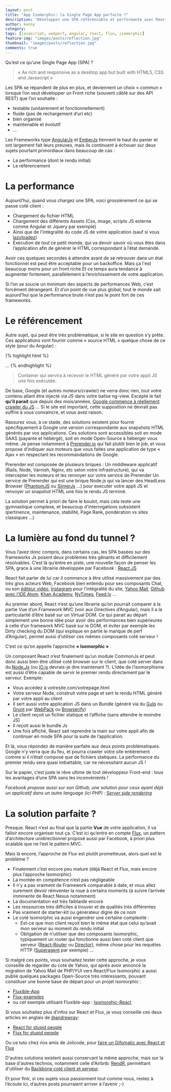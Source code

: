 ```yaml
---
layout: post
title: "App Isomorphic: la Single Page App parfaite ?"
description: "Développer une SPA référencable et performante avec React.Js et Flux"
author: kenny
category:
tags: [javascript, webperf, angular, react, flux, isomorphic]
feature-img: "images/posts/reflection.jpg"
thumbnail: "images/posts/reflection.jpg"
comments: true
---
```


Qu’est ce qu’une Single Page App (SPA) ?

> « As rich and responsive as a desktop app but built with HTML5, CSS and Javascript »

Les SPA se répandent de plus en plus, et deviennent un choix « commun » lorsque l’on veut développer un Front riche (souvent câblé sur des API REST) que l’on souhaite :

* testable (unitairement et fonctionnellement)
* fluide (pas de rechargement d’url etc)
* bien organisé
* maintenable et évolutif
* ...

Les Frameworks type [AngularJs](https://angularjs.org/) et [EmberJs](https://emberjs.com/) tiennent le haut du panier et ont largement fait leurs preuves, mais ils continuent à échouer sur deux sujets pourtant primordiaux dans beaucoup de cas :

* La performance (dont le rendu initial)
* Le référencement

# La performance

Aujourd’hui, quand vous chargez une SPA, voici grossièrement ce qui se passe coté client :

* Chargement du fichier HTML
* Chargement des différents Assets (Css, image, scripts JS externe comme Angular et Jquery par exemple)
* Ainsi que de l'intégralité du code JS de votre application (sauf si vous [lazyloadez](https://github.com/ocombe/ocLazyLoad))
* Execution de tout ce petit monde, qui va devoir savoir où vous êtes dans l’application afin de générer le HTML correspondant à l’état demandé.

Avoir ces quelques secondes à attendre avant de se retrouver dans un état fonctionnel est peut être acceptable pour un backoffice. Mais ça l'est beaucoup moins pour un front riche.Et ce temps aura tendance à augmenter fortement, parallèlement à l’enrichissement de votre application.

Si l’on se soucie un minimum des aspects de performances Web, c’est forcément dérangeant.
Et d’un point de vue plus global, tout le monde sait aujourd’hui que la performance brute n’est pas le point fort de ces frameworks.

# Le référencement

Autre sujet, qui peut être très problématique, si le site en question s’y prête. Ces applications vont fournir comme « source HTML » quelque chose de ce style (pour du Angular) :

{% highlight html %}

<!doctype html>
<html class="no-js">
<head>
    ...
</head>
<body ng-app="myApp">
    <ng-view></ng-view>
    <script src="scripts/vendor.js"></script>
    <script src="scripts/main.js"></script>
</body>
</html>
{% endhighlight %}

> Container qui servira à recevoir le HTML généré par votre appli JS une fois exécutée.

De base, Google (et autres moteurs/crawler) ne verra donc rien, tout votre contenu allant être injecté via JS dans votre balise ng-view. 
Excepté le fait **qu’il parait** que depuis des mois/années, [Google commence à réellement crawler du JS](https://googlewebmastercentral.blogspot.fr/2014/05/understanding-web-pages-better.html) ... Si le site est important, cette supposition ne devrait pas suffire à vous convaincre, et vous avez raison.

Rassurez vous, à ce stade, des solutions existent pour fournir spécifiquement à Google une version correspondante aux snapshots HTML générés par vos applications.
Ces solutions sont accessibles soit en mode SAAS (payante et hébérgé), soit en mode Open-Source à héberger vous même. Je pense notamment à [Prerender.io](https://prerender.io/) qui fait plutôt bien le job, et vous propose d’indiquer aux moteurs que vous faites une application de type « Ajax » en respectant les recommandations de Google.

Prerender est composée de plusieurs briques :
Un middleware applicatif (Rails, Node, Varnish, Nginx, etc selon votre infrastructure), qui va intercepter les moteurs et les renvoyer sur votre service de Prerender 
Un service de Prerender qui est une brique Node.js qui va lancer des HeadLess Browser ([PhantomJS](https://phantomjs.org/) ou [SlimerJs](https://slimerjs.org/) ...) pour executer votre appli JS et renvoyer un snapshot HTML une fois le rendu JS terminé.

La solution permet à priori de faire le boulot, mais cela reste une gymnastique complexe, et beaucoup d'interrogations subsistent (pertinence, maintenance, stabilité, Page Rank, pondération vs sites classiques ...)

# La lumière au fond du tunnel ?

Vous l’avez donc compris, dans certains cas, les SPA basées sur des frameworks Js posent deux problèmes très gênants et difficilement résolvables.
C’est là qu’entre en piste, une nouvelle façon de penser les SPA, grace à une librairie développée par Facebook : [React.JS](https://facebook.github.io/react/)

React fait parler de lui car il commence à être utilisé massivement par des très gros acteurs Web, Facebook bien entendu pour ses composants Chat, ou son [éditeur vidéo](https://facebook.com/lookback/edit), [Instagram](https://facebook.github.io/react/blog/2013/11/05/thinking-in-react.html) pour l’intégralité du site, [Yahoo Mail](https://www.slideshare.net/rmsguhan/react-meetup-mailonreact), [Github avec l’IDE Atom](https://blog.atom.io/2014/07/02/moving-atom-to-react.html), [Khan Academy](https://joelburget.com/backbone-to-react/), [NyTimes](https://www.nytimes.com/interactive/2014/02/02/fashion/red-carpet-project.html?_r=0), [Feed.ly](https://twitter.com/feedly/status/517163824206458880) ...

Au premier abord, React n’est qu’une librairie qu’on pourrait comparer à la partie Vue d’un Framework MVC (voir aux Directives d’Angular), mais il a la particularité d’être basé sur un Virtual DOM.
Ce qui parait au départ simplement une bonne idée pour avoir des performances bien supérieures à celle d’un framework MVC basé sur le DOM, et éviter par exemple les Dirty checking du DOM (qui explique en partie le manque de perf d’Angular), permet aussi d’utiliser ces mêmes composants coté serveur !

C’est ce qu’on appelle l’approche **« Isomorphic »** .

Un composant React n’est finalement qu’un module CommonJs et peut donc aussi bien être utilisé coté browser sur le client, que coté server dans du [Node.Js](https://nodejs.org/) (ou [IO.js](https://github.com/iojs/io.js/issues/28) devrais-je dire maintenant ?).
L’idée de l’isomorphisme est aussi d’être capable de servir le premier rendu directement par le serveur.
Exemple:

* Vous accédez à votresite.com/votrepage.html
* Votre serveur Node, construit votre page et sert le rendu HTML généré par votre appli au client
* Il sert aussi votre application JS dans un Bundle (généré via du [Gulp](https://gulpjs.com/) ou [Grunt](https://gruntjs.com/) par [WebPack](https://webpack.github.io/) ou [Browserify](https://browserify.org/))
* Le client reçoit un fichier statique et l’affiche (sans attendre le moindre JS)
* Il reçoit aussi le bundle Js
* Une fois affiché, React sait reprendre la main sur votre appli afin de continuer en mode SPA pour la suite de l’application.

Et là, vous répondez de manière parfaite aux deux points problématiques.
Google n’y verra que du feu, et pourra crawler votre site entièrement comme si il n’était composé que de fichiers statiques. 
La performance du premier rendu sera quasi imbattable, car ne nécessitant aucun JS !

Sur le papier, c’est juste le rêve ultime de tout développeur Front-end : tous les avantages d’une SPA sans les inconvénients !

*Facebook propose aussi sur son Github, une solution pour ceux ayant déjà un applicatif dans un autre language (ici PHP) : [Server side rendering](https://github.com/facebook/react/blob/master/examples/server-rendering/README.md)*

# La solution parfaite ?

Presque.
React n’est au final que la partie **Vue** de votre application, il va falloir encore organiser tout ça. C’est ici qu’entre en compte [Flux](https://facebook.github.io/flux/), un pattern d’architecture unidirectionnel proposé aussi par Facebook, à priori plus scalable que ne l’est le pattern MVC.

Mais là encore, l’approche de Flux est plutôt prometteuse, alors quel est le problème ? 

* Finalement c’est encore peu mature (déjà React et Flux, mais encore plus l’approche Isomorphic)
* La montée en compétence n’est pas négligeable
* Il n’y a pas vraiment de Framework comparable à date, et vous allez surement devoir réinventer la roue à certains moments (à suivre l’arrivée imminente de React Nexus notamment)
* La documentation est très faiblarde encore
* Les ressources très difficiles à trouver et de qualités très différentes
* Pas vraiment de starter-kit ou générateur digne de ce nom
* Le coté Isomorphic va aussi engendrer une certaine complexité :
    * Est-ce que mon client reçoit bien le même état que celui qu’avait mon serveur au moment du rendu initial
    * Obligation de n’utiliser que des composants Isomorphic, typiquement un router qui fonctionne aussi bien coté client que serveur ([React-Router](https://github.com/rackt/react-router) ou [Director](https://github.com/flatiron/director)), même chose pour les requêtes HTTP ([Superagent](https://github.com/visionmedia/superagent) par exemple) ...

Si malgré ces points, vous souhaitez tester cette approche, je vous conseille de regarder du coté de Yahoo, qui après avoir annoncé la migration de Yahoo Mail de PHP/YUI vers React/Flux Isomorphic a aussi publié quelques packages Open-Source très intéressants, pouvant constituer une bonne base de départ pour un projet isomorphic :

* [Fluxible-App](https://github.com/yahoo/fluxible-app)
* [Flux-examples](https://github.com/yahoo/flux-examples)
* ou cet exemple utilisant Fluxible-app : [Isomorphic-React](https://github.com/alexaivars/isomorphic-react)

Si vous souhaitez plus d’infos sur React et Flux, je vous conseille ces deux articles en anglais de [@andrewray](https://twitter.com/andrewray): 

* [React for stupid people](https://blog.andrewray.me/reactjs-for-stupid-people/)
* [Flux for stupid people](https://blog.andrewray.me/flux-for-stupid-people/)

Ou ce tuto chez nos amis de Jolicode, pour [faire un Gifomatic avec React et Flux](https://jolicode.com/blog/flux-react-vers-un-nouveau-paradigme)

D'autres solutions existent aussi conservant la même approche, mais sur la base d'autres technos, notamment celle d'Airbnb: [RendR](https://nerds.airbnb.com/weve-open-sourced-rendr-run-your-backbonejs-a/), permettant d'utiliser du [Backbone coté client et serveur](https://nerds.airbnb.com/weve-launched-our-first-nodejs-app-to-product/).

Et pour finir, si ces sujets vous passionnent tout comme nous, restez à l’écoute ici, d’autres posts pourraient arriver à l’avenir ;-)

